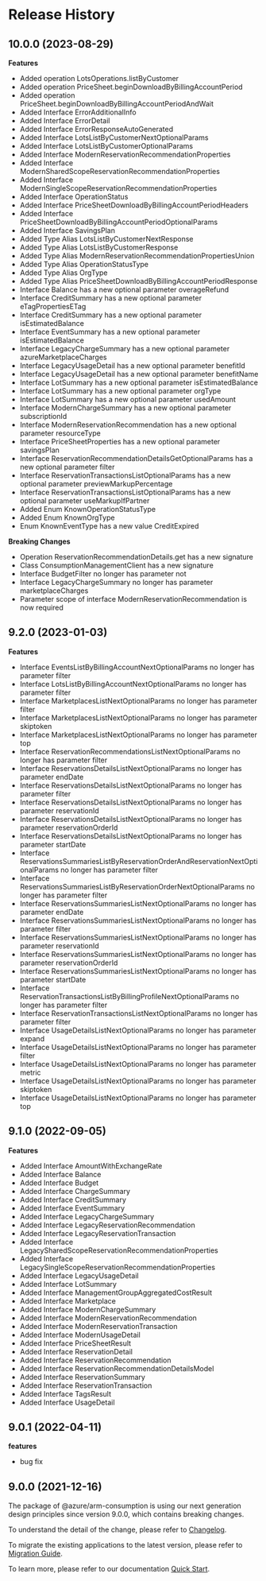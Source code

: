 # Release History
    
## 10.0.0 (2023-08-29)
    
**Features**

  - Added operation LotsOperations.listByCustomer
  - Added operation PriceSheet.beginDownloadByBillingAccountPeriod
  - Added operation PriceSheet.beginDownloadByBillingAccountPeriodAndWait
  - Added Interface ErrorAdditionalInfo
  - Added Interface ErrorDetail
  - Added Interface ErrorResponseAutoGenerated
  - Added Interface LotsListByCustomerNextOptionalParams
  - Added Interface LotsListByCustomerOptionalParams
  - Added Interface ModernReservationRecommendationProperties
  - Added Interface ModernSharedScopeReservationRecommendationProperties
  - Added Interface ModernSingleScopeReservationRecommendationProperties
  - Added Interface OperationStatus
  - Added Interface PriceSheetDownloadByBillingAccountPeriodHeaders
  - Added Interface PriceSheetDownloadByBillingAccountPeriodOptionalParams
  - Added Interface SavingsPlan
  - Added Type Alias LotsListByCustomerNextResponse
  - Added Type Alias LotsListByCustomerResponse
  - Added Type Alias ModernReservationRecommendationPropertiesUnion
  - Added Type Alias OperationStatusType
  - Added Type Alias OrgType
  - Added Type Alias PriceSheetDownloadByBillingAccountPeriodResponse
  - Interface Balance has a new optional parameter overageRefund
  - Interface CreditSummary has a new optional parameter eTagPropertiesETag
  - Interface CreditSummary has a new optional parameter isEstimatedBalance
  - Interface EventSummary has a new optional parameter isEstimatedBalance
  - Interface LegacyChargeSummary has a new optional parameter azureMarketplaceCharges
  - Interface LegacyUsageDetail has a new optional parameter benefitId
  - Interface LegacyUsageDetail has a new optional parameter benefitName
  - Interface LotSummary has a new optional parameter isEstimatedBalance
  - Interface LotSummary has a new optional parameter orgType
  - Interface LotSummary has a new optional parameter usedAmount
  - Interface ModernChargeSummary has a new optional parameter subscriptionId
  - Interface ModernReservationRecommendation has a new optional parameter resourceType
  - Interface PriceSheetProperties has a new optional parameter savingsPlan
  - Interface ReservationRecommendationDetailsGetOptionalParams has a new optional parameter filter
  - Interface ReservationTransactionsListOptionalParams has a new optional parameter previewMarkupPercentage
  - Interface ReservationTransactionsListOptionalParams has a new optional parameter useMarkupIfPartner
  - Added Enum KnownOperationStatusType
  - Added Enum KnownOrgType
  - Enum KnownEventType has a new value CreditExpired

**Breaking Changes**

  - Operation ReservationRecommendationDetails.get has a new signature
  - Class ConsumptionManagementClient has a new signature
  - Interface BudgetFilter no longer has parameter not
  - Interface LegacyChargeSummary no longer has parameter marketplaceCharges
  - Parameter scope of interface ModernReservationRecommendation is now required
    
    
## 9.2.0 (2023-01-03)
    
**Features**

  - Interface EventsListByBillingAccountNextOptionalParams no longer has parameter filter
  - Interface LotsListByBillingAccountNextOptionalParams no longer has parameter filter
  - Interface MarketplacesListNextOptionalParams no longer has parameter filter
  - Interface MarketplacesListNextOptionalParams no longer has parameter skiptoken
  - Interface MarketplacesListNextOptionalParams no longer has parameter top
  - Interface ReservationRecommendationsListNextOptionalParams no longer has parameter filter
  - Interface ReservationsDetailsListNextOptionalParams no longer has parameter endDate
  - Interface ReservationsDetailsListNextOptionalParams no longer has parameter filter
  - Interface ReservationsDetailsListNextOptionalParams no longer has parameter reservationId
  - Interface ReservationsDetailsListNextOptionalParams no longer has parameter reservationOrderId
  - Interface ReservationsDetailsListNextOptionalParams no longer has parameter startDate
  - Interface ReservationsSummariesListByReservationOrderAndReservationNextOptionalParams no longer has parameter filter
  - Interface ReservationsSummariesListByReservationOrderNextOptionalParams no longer has parameter filter
  - Interface ReservationsSummariesListNextOptionalParams no longer has parameter endDate
  - Interface ReservationsSummariesListNextOptionalParams no longer has parameter filter
  - Interface ReservationsSummariesListNextOptionalParams no longer has parameter reservationId
  - Interface ReservationsSummariesListNextOptionalParams no longer has parameter reservationOrderId
  - Interface ReservationsSummariesListNextOptionalParams no longer has parameter startDate
  - Interface ReservationTransactionsListByBillingProfileNextOptionalParams no longer has parameter filter
  - Interface ReservationTransactionsListNextOptionalParams no longer has parameter filter
  - Interface UsageDetailsListNextOptionalParams no longer has parameter expand
  - Interface UsageDetailsListNextOptionalParams no longer has parameter filter
  - Interface UsageDetailsListNextOptionalParams no longer has parameter metric
  - Interface UsageDetailsListNextOptionalParams no longer has parameter skiptoken
  - Interface UsageDetailsListNextOptionalParams no longer has parameter top
    
    
## 9.1.0 (2022-09-05)
    
**Features**

  - Added Interface AmountWithExchangeRate
  - Added Interface Balance
  - Added Interface Budget
  - Added Interface ChargeSummary
  - Added Interface CreditSummary
  - Added Interface EventSummary
  - Added Interface LegacyChargeSummary
  - Added Interface LegacyReservationRecommendation
  - Added Interface LegacyReservationTransaction
  - Added Interface LegacySharedScopeReservationRecommendationProperties
  - Added Interface LegacySingleScopeReservationRecommendationProperties
  - Added Interface LegacyUsageDetail
  - Added Interface LotSummary
  - Added Interface ManagementGroupAggregatedCostResult
  - Added Interface Marketplace
  - Added Interface ModernChargeSummary
  - Added Interface ModernReservationRecommendation
  - Added Interface ModernReservationTransaction
  - Added Interface ModernUsageDetail
  - Added Interface PriceSheetResult
  - Added Interface ReservationDetail
  - Added Interface ReservationRecommendation
  - Added Interface ReservationRecommendationDetailsModel
  - Added Interface ReservationSummary
  - Added Interface ReservationTransaction
  - Added Interface TagsResult
  - Added Interface UsageDetail
    
## 9.0.1 (2022-04-11)

**features**

  - bug fix

## 9.0.0 (2021-12-16)

The package of @azure/arm-consumption is using our next generation design principles since version 9.0.0, which contains breaking changes.

To understand the detail of the change, please refer to [Changelog](https://aka.ms/js-track2-changelog).

To migrate the existing applications to the latest version, please refer to [Migration Guide](https://aka.ms/js-track2-migration-guide).

To learn more, please refer to our documentation [Quick Start](https://aka.ms/js-track2-quickstart).
